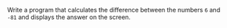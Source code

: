 
Write a program that calculates the difference between the numbers `6` and `-81` and displays the answer on the screen.
